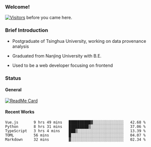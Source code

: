 ### Welcome!

[![Visitors](https://visitor-badge.laobi.icu/badge?page_id=HermitSun.HermitSun)]() before you came here.

### Brief Introduction

- Postgraduate of Tsinghua University, working on data provenance analysis

- Graduated from Nanjing University with B.E.

- Used to be a web developer focusing on frontend

### Status

#### General

[![ReadMe Card](https://github-readme-stats.hermitsun.vercel.app/api?username=HermitSun&count_private=true&show_icons=true)]()

#### Recent Works

<!--START_SECTION:waka-->
```text
Vue.js       9 hrs 49 mins   ██████████▓░░░░░░░░░░░░░░   42.68 % 
Python       8 hrs 31 mins   █████████▒░░░░░░░░░░░░░░░   37.06 % 
TypeScript   3 hrs 4 mins    ███▒░░░░░░░░░░░░░░░░░░░░░   13.39 % 
TOML         56 mins         █░░░░░░░░░░░░░░░░░░░░░░░░   04.07 % 
Markdown     32 mins         ▓░░░░░░░░░░░░░░░░░░░░░░░░   02.34 % 
```
<!--END_SECTION:waka-->
